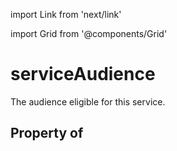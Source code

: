 import Link from 'next/link'
  
import Grid from '@components/Grid'

# serviceAudience

The audience eligible for this service.

## Property of



